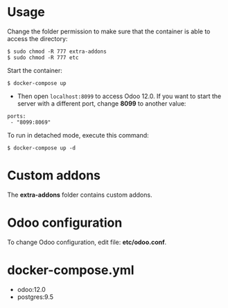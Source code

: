 # Usage

Change the folder permission to make sure that the container is able to access the directory:
```
$ sudo chmod -R 777 extra-addons
$ sudo chmod -R 777 etc
```

Start the container:
```
$ docker-compose up
```

* Then open `localhost:8099` to access Odoo 12.0. If you want to start the server with a different port, change **8099** to another value:

```
ports:
 - "8099:8069"
```

To run in detached mode, execute this command:

```
$ docker-compose up -d
```

# Custom addons

The **extra-addons** folder contains custom addons. 

# Odoo configuration

To change Odoo configuration, edit file: **etc/odoo.conf**.

# docker-compose.yml

* odoo:12.0
* postgres:9.5